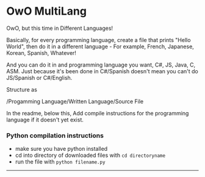 # OwO MultiLang
OwO, but this time in Different Languages!

Basically, for every programming language, create a file that prints "Hello World", then do it in a different language - For example, French, Japanese, Korean, Spanish, Whatever!

And you can do it in and programming language you want, C#, JS, Java, C, ASM. Just because it's been done in C#/Spanish doesn't mean you can't do JS/Spanish or C#/English.

Structure as 

/Progamming Language/Written Language/Source File

In the readme, below this, Add compile instructions for the programming language if it doesn't yet exist.

### Python compilation instructions 
* make sure you have python installed
* cd into directory of downloaded files with `cd directoryname`
* run the file with `python filename.py`

---
